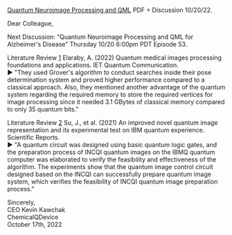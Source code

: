 [Quantum Neuroimage Processing and QML](https://www.chemicalqdevice.com/quantum-neuroimage-processing-and-qml) PDF + Discussion 10/20/22.

Dear Colleague, 

Next Discussion: “Quantum Neuroimage Processing and QML for Alzheimer's Disease” Thursday 10/20 6:00pm PDT Episode 53.

Literature Review [1](https://ietresearch.onlinelibrary.wiley.com/doi/full/10.1049/qtc2.12049) 
Elaraby, A. (2022) Quantum medical images processing foundations and applications. IET Quantum Communication. <br>
► "They used Grover's algorithm to conduct searches inside their pose determination system and proved higher performance compared to a classical approach. Also, they mentioned another advantage of the quantum system regarding the required memory to store the required vertices for image processing since it needed 3.1 GBytes of classical memory compared to only 35 quantum bits." 

Literature Review [2](https://www.nature.com/articles/s41598-021-93471-7#Sec3)
Su, J., et al. (2021) An improved novel quantum image representation and its experimental test on IBM quantum experience. Scientific Reports. <br>
► "A quantum circuit was designed using basic quantum logic gates, and the preparation process of INCQI quantum images on the IBMQ quantum computer was elaborated to verify the feasibility and effectiveness of the algorithm. The experiments show that the quantum image control circuit designed based on the INCQI can successfully prepare quantum image system, which verifies the feasibility of INCQI quantum image preparation process."

Sincerely, <br>
CEO Kevin Kawchak <br> 
ChemicalQDevice <br>
October 17th, 2022 <br>
